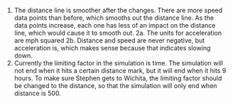 1. The distance line is smoother after the changes. There are more speed data points than before, which smooths out the distance line. As the data points increase, each one has less of an impact on the distance line, which would cause it to smooth out.
2a. The units for acceleration are mph squared
2b. Distance and speed are never negative, but acceleration is, which makes sense because that indicates slowing down.
3. Currently the limiting factor in the simulation is time. The simulation will not end when it hits a certain distance mark, but it will end when it hits 9 hours. To make sure Stephen gets to Wichita, the limiting factor should be changed to the distance, so that the simulation will only end when distance is 500. 
